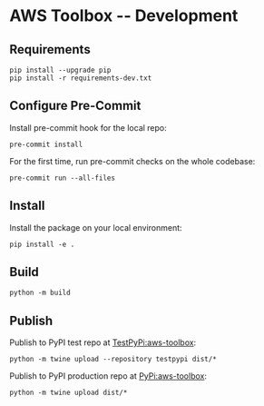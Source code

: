 # AWS Toolbox -- Development

## Requirements
```
pip install --upgrade pip
pip install -r requirements-dev.txt
```

## Configure Pre-Commit
Install pre-commit hook for the local repo:
```
pre-commit install
```

For the first time, run pre-commit checks on the whole codebase:
```
pre-commit run --all-files
```

## Install
Install the package on your local environment:
```
pip install -e .
```

## Build
```
python -m build
```

## Publish
Publish to PyPI test repo at [TestPyPi:aws-toolbox](https://test.pypi.org/project/aws-toolbox):
```
python -m twine upload --repository testpypi dist/*
```

Publish to PyPI production repo at [PyPi:aws-toolbox](https://pypi.org/project/aws-toolbox):
```
python -m twine upload dist/*
```
